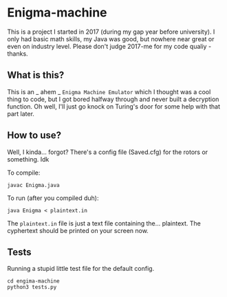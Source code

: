 # Enigma-machine

This is a project I started in 2017 (during my gap year before university).
I only had basic math skills, my Java was good, but nowhere near great or even on industry level.
Please don't judge 2017-me for my code qualiy - thanks.

## What is this?

This is an _ ahem _ `Enigma Machine Emulator` which I thought was a cool thing to code, but I got bored halfway through and never built a decryption function.
Oh well, I'll just go knock on Turing's door for some help with that part later.

## How to use?

Well, I kinda... forgot? There's a config file (Saved.cfg) for the rotors or something. Idk

To compile:

```cd enigma-machine
javac Enigma.java
```

To run (after you compiled duh):

```cd enigma-machine
java Enigma < plaintext.in
```

The `plaintext.in` file is just a text file containing the... plaintext.
The cyphertext should be printed on your screen now.

## Tests

Running a stupid little test file for the default config.

```
cd engima-machine
python3 tests.py
```
